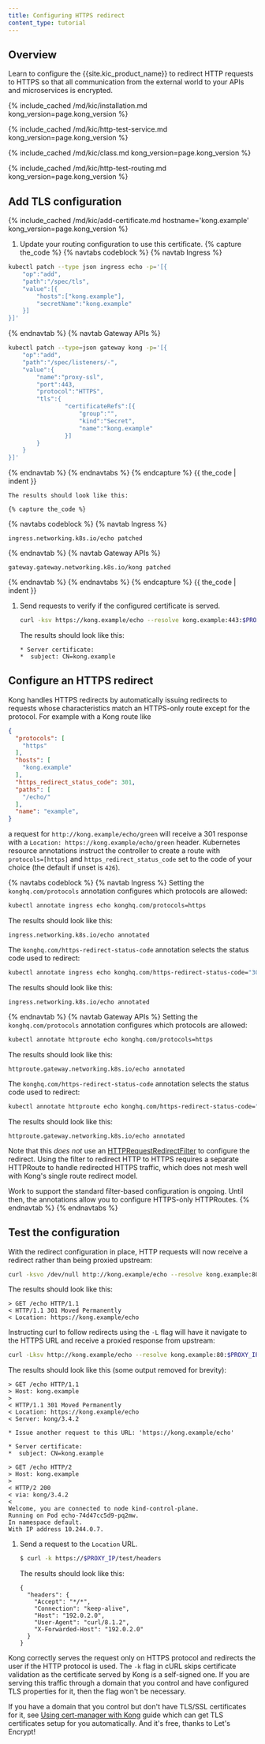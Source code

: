 ```yaml
---
title: Configuring HTTPS redirect
content_type: tutorial
---
```


## Overview

Learn to configure the {{site.kic_product_name}} to redirect HTTP requests to
HTTPS so that all communication from the external world to your APIs and
microservices is encrypted.

{% include_cached /md/kic/installation.md kong_version=page.kong_version %}

{% include_cached /md/kic/http-test-service.md kong_version=page.kong_version %}

{% include_cached /md/kic/class.md kong_version=page.kong_version %}

{% include_cached /md/kic/http-test-routing.md kong_version=page.kong_version %}

## Add TLS configuration

<!-- TODO copied verbatim from getting-started.md. This should be worked into a
reusable bit probably. This may be the only guide that _requires_ HTTPS, go
figure. -->

{% include_cached /md/kic/add-certificate.md hostname='kong.example' kong_version=page.kong_version %}

1. Update your routing configuration to use this certificate.
 {% capture the_code %}
{% navtabs codeblock %}
{% navtab Ingress %}
```bash
kubectl patch --type json ingress echo -p='[{
    "op":"add",
	"path":"/spec/tls",
	"value":[{
        "hosts":["kong.example"],
		"secretName":"kong.example"
    }]
}]'
```
{% endnavtab %}
{% navtab Gateway APIs %}
```bash
kubectl patch --type=json gateway kong -p='[{
    "op":"add",
	"path":"/spec/listeners/-",
	"value":{
		"name":"proxy-ssl",
		"port":443,
		"protocol":"HTTPS",
		"tls":{
				"certificateRefs":[{
				    "group":"",
					"kind":"Secret",
					"name":"kong.example"
				}]
		}
    }
}]'

```
{% endnavtab %}
{% endnavtabs %}
{% endcapture %}
{{ the_code | indent }}

    The results should look like this:

    {% capture the_code %}
{% navtabs codeblock %}
{% navtab Ingress %}
```text
ingress.networking.k8s.io/echo patched
```
{% endnavtab %}
{% navtab Gateway APIs %}
```text
gateway.gateway.networking.k8s.io/kong patched
```
{% endnavtab %}
{% endnavtabs %}
{% endcapture %}
{{ the_code | indent }}

1. Send requests to verify if the configured certificate is served.

    ```bash
    curl -ksv https://kong.example/echo --resolve kong.example:443:$PROXY_IP 2>&1 | grep -A1 "certificate:"
    ```
    The results should look like this:
    ```text
    * Server certificate:
    *  subject: CN=kong.example
    ```

## Configure an HTTPS redirect

Kong handles HTTPS redirects by automatically issuing redirects to requests
whose characteristics match an HTTPS-only route except for the protocol. For
example with a Kong route like

```json
{
  "protocols": [
    "https"
  ],
  "hosts": [
    "kong.example"
  ],
  "https_redirect_status_code": 301,
  "paths": [
    "/echo/"
  ],
  "name": "example",
}
```

a request for `http://kong.example/echo/green` will receive a 301 response with
a `Location: https://kong.example/echo/green` header. Kubernetes resource
annotations instruct the controller to create a route with `protocols=[https]`
and `https_redirect_status_code` set to the code of your choice (the default if
unset is `426`).

{% navtabs codeblock %}
{% navtab Ingress %}
Setting the `konghq.com/protocols` annotation configures which protocols are
allowed:

```bash
kubectl annotate ingress echo konghq.com/protocols=https
```

The results should look like this:

```text
ingress.networking.k8s.io/echo annotated
```

The `konghq.com/https-redirect-status-code` annotation selects the status code
used to redirect:

```bash
kubectl annotate ingress echo konghq.com/https-redirect-status-code="301"
```

The results should look like this:
```text
ingress.networking.k8s.io/echo annotated
```

{% endnavtab %}
{% navtab Gateway APIs %}
Setting the `konghq.com/protocols` annotation configures which protocols are
allowed:

```bash
kubectl annotate httproute echo konghq.com/protocols=https
```

The results should look like this:

```text
httproute.gateway.networking.k8s.io/echo annotated
```

The `konghq.com/https-redirect-status-code` annotation selects the status code
used to redirect:

```bash
kubectl annotate httproute echo konghq.com/https-redirect-status-code="301"
```

The results should look like this:
```text
httproute.gateway.networking.k8s.io/echo annotated
```

Note that this _does not_ use an [HTTPRequestRedirectFilter](https://gateway-api.sigs.k8s.io/references/spec/#gateway.networking.k8s.io/v1.HTTPRequestRedirectFilter)
to configure the redirect. Using the filter to redirect HTTP to HTTPS requires
a separate HTTPRoute to handle redirected HTTPS traffic, which does not mesh
well with Kong's single route redirect model.

Work to support the standard filter-based configuration is ongoing. Until then,
the annotations allow you to configure HTTPS-only HTTPRoutes.
{% endnavtab %}
{% endnavtabs %}

## Test the configuration

With the redirect configuration in place, HTTP requests will now receive a
redirect rather than being proxied upstream:


```bash
curl -ksvo /dev/null http://kong.example/echo --resolve kong.example:80:$PROXY_IP 2>&1 | grep -i http
```

The results should look like this:

```text
> GET /echo HTTP/1.1
< HTTP/1.1 301 Moved Permanently
< Location: https://kong.example/echo
```

Instructing curl to follow redirects using the `-L` flag will have it navigate
to the HTTPS URL and receive a proxied response from upstream:

```bash
curl -Lksv http://kong.example/echo --resolve kong.example:80:$PROXY_IP --resolve kong.example:443:$PROXY_IP 2>&1
```

The results should look like this (some output removed for brevity):

```text
> GET /echo HTTP/1.1
> Host: kong.example
>
< HTTP/1.1 301 Moved Permanently
< Location: https://kong.example/echo
< Server: kong/3.4.2

* Issue another request to this URL: 'https://kong.example/echo'

* Server certificate:
*  subject: CN=kong.example

> GET /echo HTTP/2
> Host: kong.example
>
< HTTP/2 200
< via: kong/3.4.2
<
Welcome, you are connected to node kind-control-plane.
Running on Pod echo-74d47cc5d9-pq2mw.
In namespace default.
With IP address 10.244.0.7.
```


1. Send a request to the `Location` URL.
    ```bash
    $ curl -k https://$PROXY_IP/test/headers
    ```
    The results should look like this:
    ```text
    {
      "headers": {
        "Accept": "*/*",
        "Connection": "keep-alive",
        "Host": "192.0.2.0",
        "User-Agent": "curl/8.1.2",
        "X-Forwarded-Host": "192.0.2.0"
      }
    }
    ```

Kong correctly serves the request only on HTTPS protocol and redirects the user
if the HTTP protocol is used. The `-k` flag in cURL skips certificate
validation as the certificate served by Kong is a self-signed one. If you are
serving this traffic through a domain that you control and have configured TLS
properties for it, then the flag won't be necessary.

If you have a domain that you control but don't have TLS/SSL certificates for
it, see [Using cert-manager with
Kong](/kubernetes-ingress-controller/{{page.kong_version}}/guides/cert-manager)
guide which can get TLS certificates setup for you automatically. And it's
free, thanks to Let's Encrypt!
